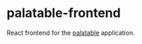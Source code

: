 # palatable-frontend

React frontend for the [palatable](https://github.com/mdcurran/palatable)
application.
